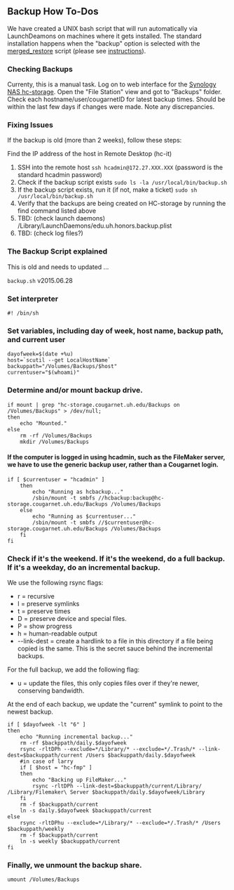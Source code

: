 ## Backup How To-Dos

We have created a UNIX bash script that will run automatically via LaunchDeamons on machines where it gets installed. The standard installation happens when the "backup" option is selected with the [merged_restore](https://honorscollege.freshservice.com/solution/categories/1000023134/folders/1000035508/articles/1000015668-merged-restore-script) script (please see [instructions](https://honorscollege.freshservice.com/solution/categories/1000023134/folders/1000035508/articles/1000015668-merged-restore-script)).

### Checking Backups
Currenty, this is a manual task. Log on to web interface for the [Synology NAS hc-storage](http://hc-stoarge.cougaret.uh.edu:5000). Open the "File Station" view and got to "Backups" folder. Check each hostname/user/cougarnetID for latest backup times. Should be within the last few days if changes were made. Note any discrepancies.

### Fixing Issues
If the backup is old (more than 2 weeks), follow these steps:

Find the IP address of the host in Remote Desktop (hc-it)
1. SSH into the remote host
`ssh hcadmin@172.27.XXX.XXX`
(password is the standard hcadmin password)
2. Check if the backup script exists
`sudo ls -la /usr/local/bin/backup.sh`
3. If the backup script exists, run it (if not, make a ticket)
`sudo sh /usr/local/bin/backup.sh`
4. Verify that the backups are being created on HC-storage by running the find command listed above
5. TBD: (check launch daemons)
/Library/LaunchDaemons/edu.uh.honors.backup.plist
6. TBD: (check log files?)



















### The Backup Script explained
This is old and needs to updated ...

```backup.sh``` v2015.06.28

### Set interpreter

```#! /bin/sh```

### Set variables, including day of week, host name, backup path, and current user

```
dayofweek=$(date +%u)
host=`scutil --get LocalHostName`
backuppath="/Volumes/Backups/$host"
currentuser="$(whoami)"
```

### Determine and/or mount backup drive.

```
if mount | grep "hc-storage.cougarnet.uh.edu/Backups on /Volumes/Backups" > /dev/null;
then
	echo "Mounted."
else
	rm -rf /Volumes/Backups
	mkdir /Volumes/Backups
```
#### If the computer is logged in using hcadmin, such as the FileMaker server, we have to use the generic backup user, rather than a Cougarnet login.
```
if [ $currentuser = "hcadmin" ]
	then
		echo "Running as hcbackup..."
		/sbin/mount -t smbfs //hcbackup:backup@hc-storage.cougarnet.uh.edu/Backups /Volumes/Backups
	else
		echo "Running as $currentuser..."
		/sbin/mount -t smbfs //$currentuser@hc-storage.cougarnet.uh.edu/Backups /Volumes/Backups
	fi
fi
```
### Check if it's the weekend. If it's the weekend, do a full backup. If it's a weekday, do an incremental backup.

We use the following rsync flags:

* r = recursive
* l = preserve symlinks
* t = preserve times
* D = preserve device and special files.
* P = show progress
* h = human-readable output
* --link-dest = create a hardlink to a file in this directory if a file being copied is the same. This is the secret sauce behind the incremental backups.

For the full backup, we add the following flag:

* u = update the files, this only copies files over if they're newer, conserving bandwidth.

At the end of each backup, we update the "current" symlink to point to the newest backup.

```
if [ $dayofweek -lt "6" ]
then
	echo "Running incremental backup..."
	rm -rf $backppath/daily.$dayofweek
	rsync -rltDPh --exclude=*/Library/* --exclude=*/.Trash/* --link-dest=$backuppath/current /Users $backuppath/daily.$dayofweek
	#in case of larry
	if [ $host = "hc-fmp" ]
	then
		echo "Backing up FileMaker..."
		rsync -rltDPh --link-dest=$backuppath/current/Library/ /Library/Filemaker\ Server $backuppath/daily.$dayofweek/Library
	fi
	rm -f $backuppath/current
	ln -s daily.$dayofweek $backuppath/current
else
	rsync -rltDPhu --exclude=*/Library/* --exclude=*/.Trash/* /Users $backuppath/weekly
	rm -f $backuppath/current
	ln -s weekly $backuppath/current
fi
```
### Finally, we unmount the backup share.
```
umount /Volumes/Backups
```

